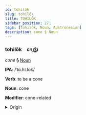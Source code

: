 ```yaml
---
id: tohilôk
slug: tohilôk
title: TOHİLÔK
sidebar_position: 271
tags: [tohilôk, Noun, Austronesian]
description: cone § Noun
---
```


### tohilôk&emsp;<span kind="abugida">cɂȷʓ̑ı</span>

*cone* **§** [Noun](../../tags/Noun)

**IPA**: /ˈtɑ.hɪ.lok/

**Verb**: to be a cone

**Noun**: cone

**Modifier**: cone-related

<details>
    <summary>Origin</summary>
    Tagalog tagilog [tɐ.ɣɪˈloɡ]<br/>
    <em>Austronesian Language Family</em>
</details>